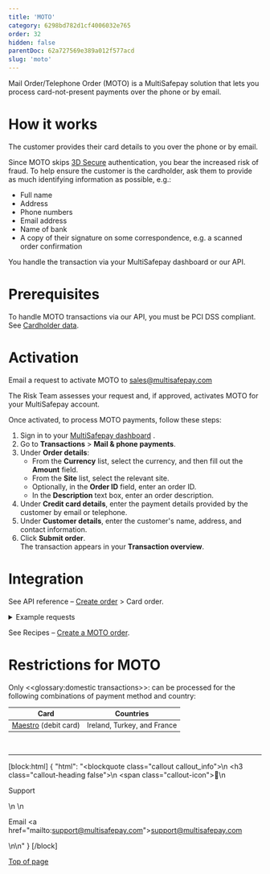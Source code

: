 ```yaml
---
title: 'MOTO'
category: 6298bd782d1cf4006032e765
order: 32
hidden: false
parentDoc: 62a727569e389a012f577acd
slug: 'moto'
---
```


Mail Order/Telephone Order (MOTO) is a MultiSafepay solution that lets you process card-not-present payments over the phone or by email. 

# How it works

The customer provides their card details to you over the phone or by email. 

Since MOTO skips [3D Secure](/docs/3ds2/) authentication, you bear the increased risk of fraud. To help ensure the customer is the cardholder, ask them to provide as much identifying information as possible, e.g.:

- Full name
- Address
- Phone numbers
- Email address
- Name of bank
- A copy of their signature on some correspondence, e.g. a scanned order confirmation

You handle the transaction via your MultiSafepay dashboard or our API. 

# Prerequisites

To handle MOTO transactions via our API, you must be PCI DSS compliant. 
See [Cardholder data](/docs/cardholder-data/).

# Activation
Email a request to activate MOTO to <sales@multisafepay.com>

The Risk Team assesses your request and, if approved, activates MOTO for your MultiSafepay account. 

Once activated, to process MOTO payments, follow these steps:

1. Sign in to your <a href="https://merchant.multisafepay.com" target="_blank">MultiSafepay dashboard</a> <i class="fa fa-external-link" style="font-size:12px;color:#8b929e"></i>.
2. Go to **Transactions** > **Mail & phone payments**.
3. Under **Order details**:  
    - From the **Currency** list, select the currency, and then fill out the **Amount** field.
    - From the **Site** list, select the relevant site. 
    - Optionally, in the **Order ID** field, enter an order ID.
    - In the **Description** text box, enter an order description.
4. Under **Credit card details**, enter the payment details provided by the customer by email or telephone. 
5. Under **Customer details**, enter the customer's name, address, and contact information. 
6. Click **Submit order**.  
The transaction appears in your **Transaction overview**.

# Integration

See API reference – [Create order](/reference/createorder/) > Card order.

  <details id="example-requests"> 
  <summary>Example requests</summary>
  <br>

  For example requests, on the [Create order](/reference/createorder/) page, in the black sandbox, see **Examples** and select the **Credit card direct** example.

  <img src="https://raw.githubusercontent.com/MultiSafepay/docs/master/static/img/APIExamples.png" align ="center"/>

  </details>

See Recipes – [Create a MOTO order](/recipes/create-a-moto-order).

# Restrictions for MOTO

Only <<glossary:domestic transactions>>: can be processed for the following combinations of payment method and country:

| Card                                                                                                                                                                                        | Countries                   |
| ------------------------------------------------------------------------------------------------------------------------------------------------------------------------------------------- | --------------------------- |
| <a href="https://www.multisafepay.com/solutions/payment-methods/maestro/" target="_blank">Maestro</a> <i class="fa fa-external-link" style="font-size:12px;color:#8b929e"></i> (debit card) | Ireland, Turkey, and France |

<br>

---

[block:html]
{
  "html": "<blockquote class=\"callout callout_info\">\n    <h3 class=\"callout-heading false\">\n        <span class=\"callout-icon\">💬</span>\n        <p>Support</p>\n    </h3>\n    <p>Email <a href=\"mailto:support@multisafepay.com\">support@multisafepay.com</a></p>\n</blockquote>\n"
}
[/block]

[Top of page](#)
